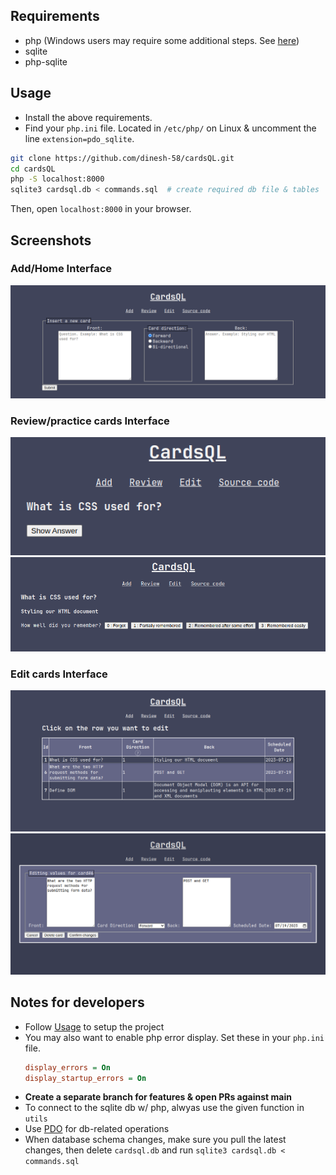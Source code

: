 <!---
Note to self: versions 1.0.0 and before represents state of project before being used for 6th sem project
--->
## Requirements
- php (Windows users may require some additional steps. See [here](https://www.php.net/manual/en/sqlite3.installation.php))
- sqlite
- php-sqlite

## Usage
- Install the above requirements.
- Find your `php.ini` file. Located in `/etc/php/` on Linux &
  uncomment the line `extension=pdo_sqlite`.

``` sh
git clone https://github.com/dinesh-58/cardsQL.git
cd cardsQL
php -S localhost:8000
sqlite3 cardsql.db < commands.sql  # create required db file & tables
```
Then, open `localhost:8000` in your browser.

## Screenshots
### Add/Home Interface
![](./screenshots/add.png)
### Review/practice cards Interface
![](./screenshots/review-before.png)
![](./screenshots/review-after.png)
### Edit cards Interface
![](./screenshots/edit-before.png)
![](./screenshots/edit-after.png)

## Notes for developers
- Follow [Usage](#Usage) to setup the project
- You may also want to enable php error display. Set these in your `php.ini` file.
  ```ini
  display_errors = On
  display_startup_errors = On
  ```
- **Create a separate branch for features & open PRs against main**
- To connect to the sqlite db w/ php, alwyas use the given function in `utils`
- Use [PDO](https://www.php.net/manual/en/book.pdo.php) for db-related operations
- When database schema changes, make sure you pull the latest changes, then delete `cardsql.db` and run `sqlite3 cardsql.db < commands.sql`
